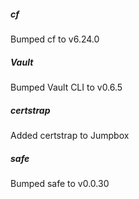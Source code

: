 
##### cf
Bumped cf to v6.24.0

##### Vault
Bumped Vault CLI to v0.6.5

##### certstrap
Added certstrap to Jumpbox

##### safe
Bumped safe to v0.0.30
